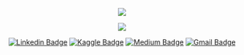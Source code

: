 <p align="center">
  <img align="center" src="https://github-readme-stats.vercel.app/api?username=katharinepires&show_icons=true&theme=dracula"> 
</p>

<p align="center">
  <img align="center" src="https://github-readme-stats.vercel.app/api/top-langs/?username=katharinepires&layout=compact&theme=dracula"> 
</p>

<p align="center">
<a href="https://www.linkedin.com/in/katharine-pires-53b849155/" target="blank"><img alt="Linkedin Badge" src="https://img.shields.io/badge/-Katharine%20Pires-563D7C?style=flat-square&logo=Linkedin&logoColor=white&link=https://www.linkedin.com/in/katharine-pires-53b849155/"/></a>
<a href="https://www.kaggle.com/katharinepires/" target="blank"><img alt="Kaggle Badge" src="https://img.shields.io/badge/-Katharine%20Pires-563D7C?style=flat-square&logo=Kaggle&logoColor=white&link=https://www.kaggle.com/katharinepires/"/></a>
<a href="https://medium.com/@kkathy1999.kp" target="blank"><img alt="Medium Badge" src="https://img.shields.io/badge/-Katharine%20Pires-563D7C?style=flat-square&logo=Medium&logoColor=white&link=https://www.kaggle.com/katharinepires/"/></a>
<a href="mailto:kkathy1999.kp@gmail.com" target="blank"><img alt="Gmail Badge" src="https://img.shields.io/badge/-kkathy1999.kp@gmail.com-563D7C?style=flat-square&logo=Gmail&logoColor=white&link=mailto:kkathy1999.kp@gmail.com"/></a>
</p>
